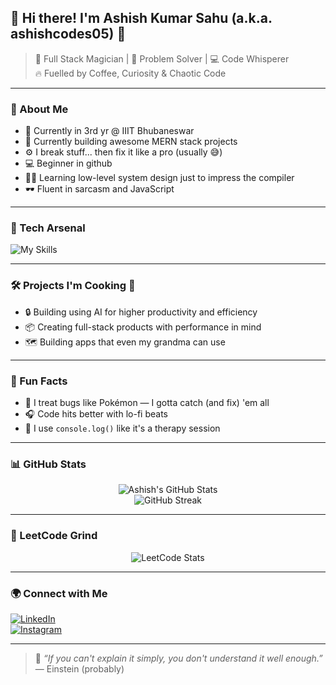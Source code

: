 ## 👋 Hi there! I'm Ashish Kumar Sahu (a.k.a. ashishcodes05) 🚀

> 🎩 Full Stack Magician | 🧠 Problem Solver | 💻 Code Whisperer  
> 🔥 Fuelled by Coffee, Curiosity & Chaotic Code

---

### 🧬 About Me
- 🧠 Currently in 3rd yr @ IIIT Bhubaneswar  
- 🔭 Currently building awesome MERN stack projects  
- ⚙️ I break stuff... then fix it like a pro (usually 😅)
- 💻 Beginner in github
- 🐱‍💻 Learning low-level system design just to impress the compiler  
- 🕶️ Fluent in sarcasm and JavaScript

---

### 🔨 Tech Arsenal

![My Skills](https://skillicons.dev/icons?i=html,css,js,ts,react,nodejs,express,mongodb,git,github,tailwind,bootstrap,linux,cpp,vscode)

---

### 🛠️ Projects I'm Cooking 🍳
- 🔒 Building using AI for higher productivity and efficiency
- 📦 Creating full-stack products with performance in mind
- 🗺️ Building apps that even my grandma can use

---

### 🧙 Fun Facts
- 🧩 I treat bugs like Pokémon — I gotta catch (and fix) 'em all  
- 🎧 Code hits better with lo-fi beats  
- 🧼 I use `console.log()` like it's a therapy session

---

### 📊 GitHub Stats

<p align="center">
  <img src="https://github-readme-stats.vercel.app/api?username=ashishcodes05&show_icons=true&theme=tokyonight" alt="Ashish's GitHub Stats" />
  <br/>
  <img src="https://github-readme-streak-stats.herokuapp.com/?user=ashishcodes05&theme=radical" alt="GitHub Streak" />
</p>

---

### 🧩 LeetCode Grind

<p align="center">
  <img src="https://leetcard.jacoblin.cool/ashishcodes_IN?theme=dark&font=Baloo+Bhai&ext=heatmap" alt="LeetCode Stats" />
</p>

---

### 🌍 Connect with Me

[![LinkedIn](https://img.shields.io/badge/LinkedIn-Ashish-blue?style=for-the-badge&logo=linkedin)](https://www.linkedin.com/in/ashish-kumar-sahu-b3868a31a/)  
[![Instagram](https://img.shields.io/badge/Instagram-_.ashishverse._-pink?style=for-the-badge&logo=instagram)](https://instagram.com/_.ashishverse._)

---

> 🧠 _“If you can't explain it simply, you don't understand it well enough.”_ — Einstein (probably)
